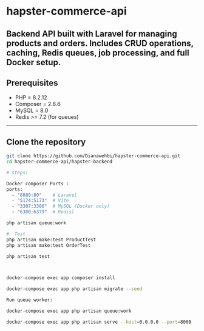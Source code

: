 # hapster-commerce-api
Backend API built with Laravel for managing products and orders. Includes CRUD operations, caching, Redis queues, job processing, and full Docker setup.
---

## Prerequisites

- PHP = 8.2.12
- Composer = 2.8.6
- MySQL = 8.0 
- Redis >= 7.2 (for queues)

---

## Clone the repository

```bash
git clone https://github.com/Dianawehbi/hapster-commerce-api.git
cd hapster-commerce-api/hapster-backend

# steps:

Docker composer Ports : 
ports:
  - "8080:80"    # Laravel
  - "5174:5173"  # Vite
  - "3307:3306"  # MySQL (Docker only)
  - "6380:6379"  # Redisl

php artisan queue:work

#  Test 
php artisan make:test ProductTest
php artisan make:test OrderTest

php artisan test



docker-compose exec app composer install

docker-compose exec app php artisan migrate --seed

Run queue worker:

docker-compose exec app php artisan queue:work

docker-compose exec app php artisan serve --host=0.0.0.0 --port=8000
